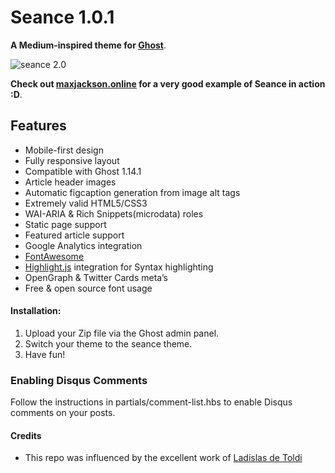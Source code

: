 # Seance 1.0.1
**A Medium-inspired theme for [Ghost](https://github.com/TryGhost)**.

![seance 2.0](http://cl.ly/VBX3/seance2.jpg)

**Check out [maxjackson.online](http://maxjackson.online) for a very good example of Seance in action :D**.


## Features
- Mobile-first design
- Fully responsive layout
- Compatible with Ghost 1.14.1
- Article header images
- Automatic figcaption generation from image alt tags
- Extremely valid HTML5/CSS3
- WAI-ARIA &amp; Rich Snippets(microdata) roles
- Static page support
- Featured article support
- Google Analytics integration
- [FontAwesome](http://fontawesome.io/)
- [Highlight.js](http://highlightjs.org) integration for Syntax highlighting
- OpenGraph &amp; Twitter Cards meta&rsquo;s
- Free &amp; open source font usage


#### Installation:
1. Upload your Zip file via the Ghost admin panel.
2. Switch your theme to the seance theme.
3. Have fun!

### Enabling Disqus Comments
Follow the instructions in partials/comment-list.hbs to enable Disqus comments on your posts.

#### Credits
- This repo was influenced by the excellent work of [Ladislas de Toldi](https://github.com/ladislas)